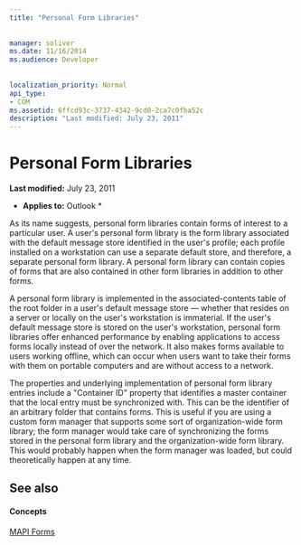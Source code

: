 ```yaml
---
title: "Personal Form Libraries"
 
 
manager: soliver
ms.date: 11/16/2014
ms.audience: Developer
 
 
localization_priority: Normal
api_type:
- COM
ms.assetid: 6ffcd93c-3737-4342-9cd0-2ca7c0fba52c
description: "Last modified: July 23, 2011"
---
```


# Personal Form Libraries

 **Last modified:** July 23, 2011 
  
 * **Applies to:** Outlook * 
  
As its name suggests, personal form libraries contain forms of interest to a particular user. A user's personal form library is the form library associated with the default message store identified in the user's profile; each profile installed on a workstation can use a separate default store, and therefore, a separate personal form library. A personal form library can contain copies of forms that are also contained in other form libraries in addition to other forms.
  
A personal form library is implemented in the associated-contents table of the root folder in a user's default message store — whether that resides on a server or locally on the user's workstation is immaterial. If the user's default message store is stored on the user's workstation, personal form libraries offer enhanced performance by enabling applications to access forms locally instead of over the network. It also makes forms available to users working offline, which can occur when users want to take their forms with them on portable computers and are without access to a network.
  
The properties and underlying implementation of personal form library entries include a "Container ID" property that identifies a master container that the local entry must be synchronized with. This can be the identifier of an arbitrary folder that contains forms. This is useful if you are using a custom form manager that supports some sort of organization-wide form library; the form manager would take care of synchronizing the forms stored in the personal form library and the organization-wide form library. This would probably happen when the form manager was loaded, but could theoretically happen at any time.
  
## See also

#### Concepts

[MAPI Forms](mapi-forms.md)

